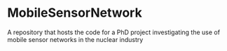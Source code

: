 # MobileSensorNetwork
A repository that hosts the code for a PhD project investigating the use of mobile sensor networks in the nuclear industry
